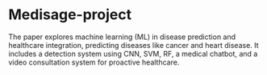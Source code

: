 # Medisage-project
The paper explores machine learning (ML) in disease prediction and healthcare integration, predicting diseases like cancer and heart disease. It includes a detection system using CNN, SVM, RF, a medical chatbot, and a video consultation system for proactive healthcare.
